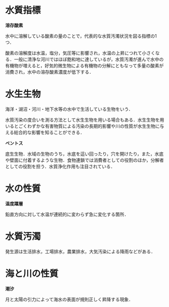 # 水質指標

**溶存酸素**

水中に溶解している酸素の量のことで，代表的な水質汚濁状況を図る指標の1つ．

酸素の溶解度は水温，塩分，気圧等に影響され，水温の上昇につれて小さくなる．一般に清浄な河川ではほぼ飽和地に達しているが，水質汚濁が進んで水中の有機物が増えると，好気的微生物による有機物の分解にともなって多量の酸素が消費され，水中の溶存酸素濃度が低下する．



# 水生生物

海洋・湖沼・河川・地下水等の水中で生活している生物をいう．

水質汚染の度合いを測る方法として水生生物を用いる場合もある．水生生物を用いるとごくわずかな有害物質による汚染の長期的影響や川の性質が水生生物に与える総合的な影響を知ることができる．



**ベントス**

底生生物．水域の生物のうち，水底を這い回ったり，穴を開けたり，また，水底や壁面に付着するような生物．食物連鎖では消費者としての役割のほか，分解者としての役割を担う．水質浄化作用も注目されている．



# 水の性質

**温度躍層**

鉛直方向に対して水温が連続的に変わらず急に変化する箇所．



# 水質汚濁

発生源は生活排水，工場排水，農業排水，大気汚染による降雨などがある．



# 海と川の性質

**潮汐**

月と太陽の引力によって海水の表面が規則正しく昇降する現象．